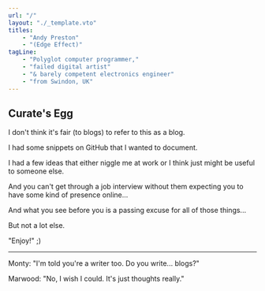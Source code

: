 ```yaml
---
url: "/"
layout: "./_template.vto"
titles:
    - "Andy Preston"
    - "(Edge Effect)"
tagLine:
    - "Polyglot computer programmer,"
    - "failed digital artist"
    - "& barely competent electronics engineer"
    - "from Swindon, UK"
---
```

## Curate's Egg

I don't think it's fair (to blogs) to refer to this as a blog.

I had some snippets on GitHub that I wanted to document.

I had a few ideas that either niggle me at work or I think just might be useful
to someone else.

And you can't get through a job interview without them expecting you to have
some kind of presence online...

And what you see before you is a passing excuse for all of those things...

But not a lot else.

"Enjoy!" ;)

---

Monty: "I'm told you're a writer too. Do you write... blogs?"

Marwood: "No, I wish I could. It's just thoughts really."
